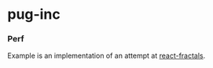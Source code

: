 # pug-inc


### Perf
Example is an implementation of an attempt at [react-fractals](https://github.com/Swizec/react-fractals).

